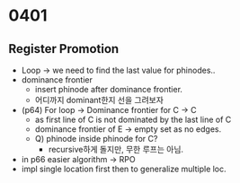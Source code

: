 # 0401

## Register Promotion

- Loop -> we need to find the last value for phinodes..
- dominance frontier
  - insert phinode after dominance frontier.
  - 어디까지 dominant한지 선을 그려보자
- (p64) For loop -> Dominance frontier for C -> C
  - as first line of C is not dominated by the last line of C 
  - dominance frontier of E -> empty set as no edges.
  - Q) phinode inside phinode for C?
    - recursive하게 돌지만, 무한 루프는 아님.
- in p66 easier algorithm -> RPO
- impl single location first then to generalize multiple loc.